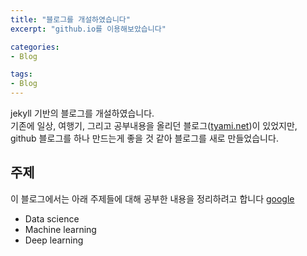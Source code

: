 ```yaml
---
title: "블로그를 개설하였습니다"
excerpt: "github.io를 이용해보았습니다"

categories:
- Blog

tags:
- Blog
---
```


jekyll 기반의 블로그를 개설하였습니다.  
기존에 일상, 여행기, 그리고 공부내용을 올리던 블로그([tyami.net])이 있었지만, github 블로그를 하나 만드는게 좋을 것 같아 블로그를 새로 만들었습니다.

## 주제
이 블로그에서는 아래 주제들에 대해 공부한 내용을 정리하려고 합니다 [google]
- Data science
- Machine learning
- Deep learning

[tyami.net]: http://tyami.net
[google]: http://www.google.com  "Google it!"
